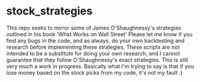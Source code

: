 # stock_strategies
This repo seeks to mirror some of James O'Shaughnessy's strategies outlined in his book 'What Works on Wall Street'
Please let me know if you find any bugs in the code, and as always, do your own backtesting and research before implementing
these strategies.  These scripts are not intended to be a substitute for doing your own research, and I cannot guarantee that
they follow O'Shaughnessy's exact strategies.  This is still very much a work in progress. Basically what I'm trying to say is
that if you lose money based on the stock picks from my code, it's not my fault :)

